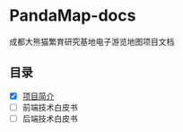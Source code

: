 # PandaMap-docs
成都大熊猫繁育研究基地电子游览地图项目文档

## 目录
- [x] [项目简介](introduction/)
- [ ] 前端技术白皮书
- [ ] 后端技术白皮书